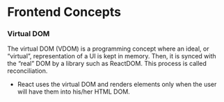 # Frontend Concepts

### Virtual DOM

The virtual DOM (VDOM) is a programming concept where an ideal, or “virtual”, representation of a UI is kept in memory.
Then, it is synced with the “real” DOM by a library such as ReactDOM. This process is called reconciliation.

- React uses the virtual DOM and renders elements only when the user will have them into his/her HTML DOM.
